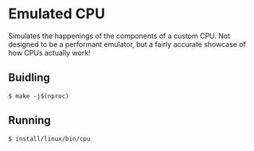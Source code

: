 # Emulated CPU
Simulates the happenings of the components of a custom CPU. Not designed to
be a performant emulator, but a fairly accurate showcase of how CPUs actually
work!

## Buidling

```
$ make -j$(nproc)
```

## Running

```
$ install/linux/bin/cpu
```

